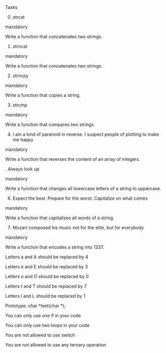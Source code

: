 Tasks

0. strcat

mandatory

Write a function that concatenates two strings.

1. strncat

mandatory

Write a function that concatenates two strings.


2. strncpy

mandatory

Write a function that copies a string.


3. strcmp

mandatory

Write a function that compares two strings.



4. I am a kind of paranoid in reverse. I suspect people of plotting to make me happy

mandatory

Write a function that reverses the content of an array of integers.


. Always look up

mandatory

Write a function that changes all lowercase letters of a string to uppercase.


6. Expect the best. Prepare for the worst. Capitalize on what comes

mandatory

Write a function that capitalizes all words of a string.



7. Mozart composed his music not for the elite, but for everybody

mandatory

Write a function that encodes a string into 1337.



Letters a and A should be replaced by 4

Letters e and E should be replaced by 3

Letters o and O should be replaced by 0

Letters t and T should be replaced by 7

Letters l and L should be replaced by 1

Prototype: char *leet(char *);

You can only use one if in your code

You can only use two loops in your code

You are not allowed to use switch

You are not allowed to use any ternary operation

